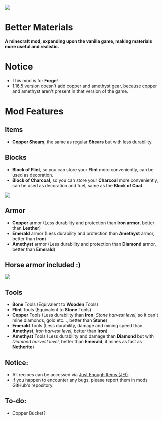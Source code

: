 ![](https://i.ibb.co/kB8V43K/Blocks-and-Items.png "")

# Better Materials
**A minecraft mod, expanding upon the vanilla game, making materials more useful and realistic.**

# Notice
* This mod is for **Forge**!
* 1.16.5 version doesn't add copper and amethyst gear, because copper and amethyst aren't present in that version of the game.

# Mod Features
## Items
* **Copper Shears**, the same as regular **Shears** but with less durability.

## Blocks
* **Block of Flint**, so you can store your **Flint** more conveniently, can be used as decoration.
* **Block of Charcoal**, so you can store your **Charcoal** more conveniently, can be used as decoration and fuel, same as the **Block of Coal**.

![](https://i.ibb.co/XZbW8ct/Armor.png "")

## Armor
* **Copper** armor (Less durability and protection than **Iron armor**, better than **Leather**)
* **Emerald** armor (Less durability and protection than **Amethyst** armor, better than **Iron**)
* **Amethyst** armor (Less durability and protection than **Diamond** armor, better than **Emerald**)

## Horse armor included :)
![](https://i.ibb.co/cDwN77C/Horse-Armor.png "")

## Tools
* **Bone** Tools (Equivalent to **Wooden** Tools)
* **Flint** Tools (Equivalent to **Stone** Tools)
* **Copper** Tools (Less durability than **Iron**, *Stone harvest level*, so it can't mine diamonds, gold etc..., better than **Stone**)
* **Emerald** Tools (Less durability, damage and mining speed than **Amethyst**, *Iron harvest level*, better than **Iron**)
* **Amethyst** Tools (Less durability and damage than **Diamond** but with *Diamond harvest level*, better than **Emerald**, it mines as fast as **Netherite**)

## Notice:
* All recipes can be accessed via [Just Enough Items (JEI)](https://www.curseforge.com/minecraft/mc-mods/jei "Just Enough Items (JEI)").
* If you happen to encounter any bugs, please report them in mods GitHub's repository.

## To-do:
- Copper Bucket?